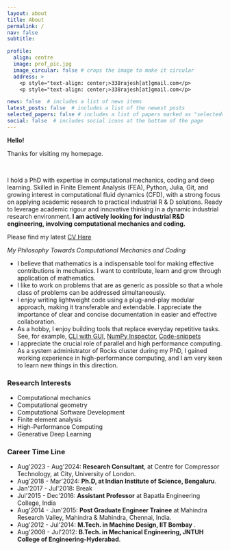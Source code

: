 ```yaml
---
layout: about
title: About
permalink: /
nav: false
subtitle: 

profile:
  align: centre
  image: prof_pic.jpg
  image_circular: false # crops the image to make it circular
  address: >
    <p style="text-align: center;>338rajesh[at]gmail.com</p>
    <p style="text-align: center;>338rajesh[at]gmail.com</p>

news: false  # includes a list of news items
latest_posts: false  # includes a list of the newest posts
selected_papers: false # includes a list of papers marked as "selected={true}"
social: false  # includes social icons at the bottom of the page
---
```



**Hello!**

Thanks for visiting my homepage.

<br>

I hold a PhD with expertise in computational mechanics, coding and deep learning. Skilled in Finite Element Analysis (FEA), Python, Julia, Git, and growing interest in computational fluid dynamics (CFD), with a strong focus on applying academic research to practical industrial R \& D solutions. Ready to leverage academic rigour and innovative thinking in a dynamic industrial research environment.
**I am actively looking for industrial R\&D engineering, involving computational mechanics and coding.** 

Please find my latest [CV Here](/cv.pdf)

<!-- I am currently working as an overseas consultant at City, University of London, focusing on the design of twin-screw compressor rotor profiles using generative deep learning. In this project, we are able to generate physically valid rotor profiles of the [Demonstrator class](https://www.staff.city.ac.uk/~ra601/xian11.pdf), with the performance as good as the benchmark profiles of the respective profiles category. During my PhD, I developed computationally efficient tools for generating rich datasets of composite material microstructures and their homogenization, utilizing [Julia](https://julialang.org/), [Python](https://www.python.org/) and [gmsh](https://gmsh.info/) extensively. I also developed CNN-based surrogate models to predict the multi-physical properties of material systems and fiber volume fractions spanning over end-to-end practical ranges using a simple and novel material property encoding scheme. -->

*My Philosophy Towards Computational Mechanics and Coding*

+ I believe that mathematics is a indispensable tool for making effective contributions in mechanics. I want to contribute, learn and grow through application of mathematics. 
+ I like to work on problems that are as generic as possible so that a whole class of problems can be addressed simultaneously.
+ I enjoy writing lightweight code using a plug-and-play modular approach, making it transferable and extendable. I appreciate the importance of clear and concise documentation in easier and effective collaboration.
+ As a hobby, I enjoy building tools that replace everyday repetitive tasks. See, for example, [CLI with GUI](https://github.com/338rajesh/clip), [NumPy Inspector](https://github.com/338rajesh/npi), [Code-snippets](https://github.com/338rajesh/my-code-snippets)
+ I appreciate the crucial role of parallel and high performance computing. As a system administrator of Rocks cluster during my PhD, I gained working experience in high-performance computing, and I am very keen to learn new things in this direction.

### **Research Interests**

* Computational mechanics
* Computational geometry
* Computational Software Development
* Finite element analysis
* High-Performance Computing
* Generative Deep Learning

### **Career Time Line**

* Aug'2023 - Aug'2024: **Research Consultant**, at Centre for Compressor Technology, at City, University of London.
* Aug'2018 - Mar'2024: **Ph.D, at Indian Institute of Science, Bengaluru**.
* Jan'2017 - Jul'2018: Break
* Jul'2015 - Dec'2016: **Assistant Professor** at Bapatla Engineering College, India
* Aug'2014 - Jun'2015: **Post Graduate Engineer Trainee** at Mahindra Research Valley, Mahindra & Mahindra, Chennai, India.
* Aug'2012 - Jul'2014: **M.Tech. in Machine Design, IIT Bombay** .
* Aug'2008 - Jul'2012: **B.Tech. in Mechanical Engineering, JNTUH College of Engineering-Hyderabad**.
